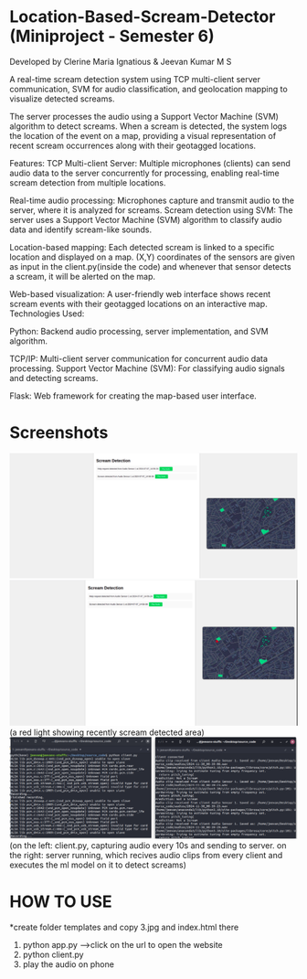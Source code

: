 # Location-Based-Scream-Detector (Miniproject - Semester 6)

Developed by  Clerine Maria Ignatious & Jeevan Kumar M S

A real-time scream detection system using TCP multi-client server communication, SVM for audio classification, and geolocation mapping to visualize detected screams.

The server processes the audio using a Support Vector Machine (SVM) algorithm to detect screams. When a scream is detected, the system logs the location of the event on a map, providing a visual representation of recent scream occurrences along with their geotagged locations.

Features:
TCP Multi-client Server: Multiple microphones (clients) can send audio data to the server concurrently for processing, enabling real-time scream detection from multiple locations.

Real-time audio processing: Microphones capture and transmit audio to the server, where it is analyzed for screams.
Scream detection using SVM: The server uses a Support Vector Machine (SVM) algorithm to classify audio data and identify scream-like sounds.

Location-based mapping: Each detected scream is linked to a specific location and displayed on a map.
(X,Y) coordinates of the sensors are given as input in the client.py(inside the code) and whenever that sensor detects a scream, it will be alerted on the map.

Web-based visualization: A user-friendly web interface shows recent scream events with their geotagged locations on an interactive map.
Technologies Used:

Python: Backend audio processing, server implementation, and SVM algorithm.

TCP/IP: Multi-client server communication for concurrent audio data processing.
Support Vector Machine (SVM): For classifying audio signals and detecting screams.

Flask: Web framework for creating the map-based user interface.



# Screenshots
<img src="https://github.com/lroe/Location-Based-Scream-Detector/blob/main/s1.png">

<img src="https://github.com/lroe/Location-Based-Scream-Detector/blob/main/s2.png">
(a red light showing recently scream detected area)

<img src="https://github.com/lroe/Location-Based-Scream-Detector/blob/main/cli_server.png">
(on the left: client.py, capturing audio every 10s and sending to server.
on the right: server running, which recives audio clips from every client and executes the ml model on it to detect screams)

# HOW TO USE
*create folder templates and copy 3.jpg and index.html there
1) python app.py -->click on the url to open the website
2) python client.py
3) play the audio on phone
